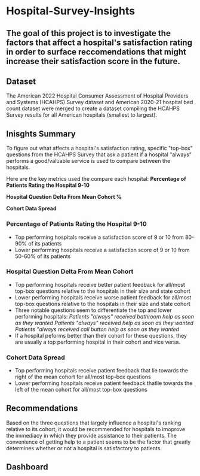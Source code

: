 # Hospital-Survey-Insights

## The goal of this project is to investigate the factors that affect a hospital's satisfaction rating in order to surface reccomendations that might increase their satisfaction score in the future. 

## Dataset
The American 2022 Hospital Consumer Assessment of Hospital Providers and Systems (HCAHPS) Survey dataset and American 2020-21 hospital bed count dataset were merged to create a dataset compiling the HCAHPS Survey results for all American hospitals (smallest to largest). 

## Inisghts Summary
To figure out what affects a hospital's satisfaction rating, specific "top-box" questions from the HCAHPS Survey that ask a patient if a hospital "always" performs a good/valuable service is used to compare between the hospitals. 

Here are the key metrics used the compare each hospital:
   **Percentage of Patients Rating the Hospital 9-10**
 
   **Hospital Question Delta From Mean Cohort %**
 
   **Cohort Data Spread**

### Percentage of Patients Rating the Hospital 9-10
- Top performing hospitals receive a satisfaction score of 9 or 10 from 80-90% of its patients 
- Lower performing hospitals receive a satisfaction score of 9 or 10 from 50-60% of its patients 

### Hospital Question Delta From Mean Cohort
- Top performing hospitals receive better patient feedback for all/most top-box questions relative to the hospitals in their size and state cohort
- Lower performing hospitals receive worse patient feedback for all/most top-box questions relative to the hospitals in their size and state cohort
- Three notable questions seem to differentiate the top and lower performing hospitals:
    *Patients "always" received bathroom help as soon as they wanted*
    *Patients "always" received help as soon as they wanted*
    *Patients "always received call button help as soon as they wanted*
- If a hospital peforms better than their cohort for these questions, they are usually a top performing hospital in their cohort and vice versa.

### Cohort Data Spread
- Top performing hospitals receive patient feedback that lie towards the right of the mean cohort for all/most top-box questions
- Lower performing hospitals receive patient feedback thatlie towards the left of the mean cohort for all/most top-box questions

## Recommendations
Based on the three questions that largely influence a hospital's ranking relative to its cohort, it would be recommended for hospitals to imoprove the immediacy in which they provide assistance to their patients. The convenience of getting help to a patient seems to be the factor that greatly determines whether or not a hospital is satisfactory to patients. 

## Dashboard




